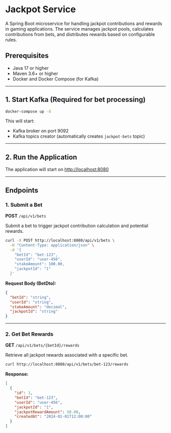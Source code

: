 
# Jackpot Service

A Spring Boot microservice for handling jackpot contributions and rewards in gaming applications. The service manages jackpot pools, calculates contributions from bets, and distributes rewards based on configurable rules.

## Prerequisites

- Java 17 or higher
- Maven 3.6+ or higher
- Docker and Docker Compose (for Kafka)

---

## 1. Start Kafka (Required for bet processing)

```bash
docker-compose up -d
````

This will start:

* Kafka broker on port 9092
* Kafka topics creator (automatically creates `jackpot-bets` topic)

---

## 2. Run the Application

The application will start on [http://localhost:8080](http://localhost:8080)

---

## Endpoints

### 1. Submit a Bet

**POST** `/api/v1/bets`

Submit a bet to trigger jackpot contribution calculation and potential rewards.

```bash
curl -X POST http://localhost:8080/api/v1/bets \
  -H "Content-Type: application/json" \
  -d '{
    "betId": "bet-123",
    "userId": "user-456",
    "stakeAmount": 100.00,
    "jackpotId": "1"
  }'
```

**Request Body (BetDto):**

```json
{
  "betId": "string",
  "userId": "string",
  "stakeAmount": "decimal",
  "jackpotId": "string"
}
```

---

### 2. Get Bet Rewards

**GET** `/api/v1/bets/{betId}/rewards`

Retrieve all jackpot rewards associated with a specific bet.

```bash
curl http://localhost:8080/api/v1/bets/bet-123/rewards
```

**Response:**

```json
[
  {
    "id": 1,
    "betId": "bet-123",
    "userId": "user-456",
    "jackpotId": "1",
    "jackpotRewardAmount": 50.00,
    "createdAt": "2024-01-01T12:00:00"
  }
]
```
